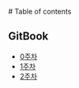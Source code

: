 ‌# Table of contents

## GitBook

* [0주차](/week0/week0.md)
* [1주차](/week1/week1.md)
* [2주차](/week2/week2.md)